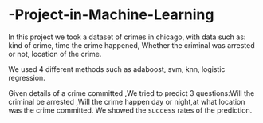 # -Project-in-Machine-Learning
In this project we took a dataset of crimes in chicago, with data such as: kind of crime, time the crime happened, Whether the criminal was arrested or not, location of the crime.

We used 4 different methods such as adaboost, svm, knn, logistic regression.

Given details of a crime committed ,We tried to predict 3 questions:Will the criminal be arrested ,Will the crime happen day or night,at what location was the crime committed.
We showed the success rates of the prediction.
